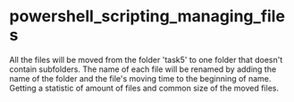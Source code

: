 # powershell_scripting_managing_files
All the files will be moved from the folder 'task5' to one folder that doesn't contain subfolders. The name of each file will be renamed by adding the name of the folder and the file's moving time to the beginning of name. Getting a statistic of amount of files and common size of the moved files.
